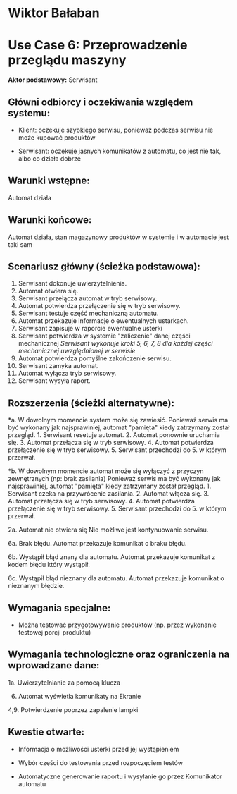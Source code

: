 # Wiktor Bałaban

Use Case 6: Przeprowadzenie przeglądu maszyny
=====================

**Aktor podstawowy:** Serwisant


Główni odbiorcy i oczekiwania względem systemu:
-----------------------------------------------

- Klient: oczekuje szybkiego serwisu, ponieważ podczas serwisu nie może kupować produktów

- Serwisant: oczekuje jasnych komunikatów z automatu, co jest nie tak, albo co działa dobrze

Warunki wstępne:
----------------

Automat działa

Warunki końcowe:
----------------

Automat działa, stan magazynowy produktów w systemie i w automacie jest taki sam

Scenariusz główny (ścieżka podstawowa):
---------------------------------------

  1. Serwisant dokonuje uwierzytelnienia.
  2. Automat otwiera się.
  3. Serwisant przełącza automat w tryb serwisowy.
  4. Automat potwierdza przełączenie się w tryb serwisowy.
  5. Serwisant testuje część mechaniczną automatu.
  6. Automat przekazuje informacje o ewentualnych ustarkach.
  7. Serwisant zapisuje w raporcie ewentualne usterki
  8. Serwisant potwierdza w systemie "zaliczenie" danej części mechanicznej
  *Serwisant wykonuje kroki 5, 6, 7, 8 dla każdej części mechanicznej uwzględnionej w serwisie*
  9. Automat potwierdza pomyślne zakończenie serwisu.
  10. Serwisant zamyka automat.
  11. Automat wyłącza tryb serwisowy.
  12. Serwisant wysyła raport.

Rozszerzenia (ścieżki alternatywne):
------------------------------------

 *a. W dowolnym momencie system może się zawiesić.
     Ponieważ serwis ma być wykonany jak najsprawiniej, automat "pamięta" kiedy zatrzymany został przegląd.
	 1. Serwisant resetuje automat.
	 2. Automat ponownie uruchamia się.
	 3. Automat przełącza się w tryb serwisowy.
	 4. Automat potwierdza przełączenie się w tryb serwisowy.
	 5. Serwisant przechodzi do 5. w którym przerwał.
	 
 *b. W dowolnym momencie automat może się wyłączyć z przyczyn zewnętrznych (np: brak zasilania)
     Ponieważ serwis ma być wykonany jak najsprawiniej, automat "pamięta" kiedy zatrzymany został przegląd.
	 1. Serwisant czeka na przywrócenie zasilania.
	 2. Automat włącza się.
	 3. Automat przełącza się w tryb serwisowy.
	 4. Automat potwierdza przełączenie się w tryb serwisowy.
	 5. Serwisant przechodzi do 5. w którym przerwał.
	
 2a. Automat nie otwiera się
     Nie możliwe jest kontynuowanie serwisu.
	 
 6a. Brak błędu. Automat przekazuje komunikat o braku błędu.

 6b. Wystąpił błąd znany dla automatu. Automat przekazuje komunikat z kodem błędu który wystąpił.
 
 6c. Wystąpił błąd nieznany dla automatu. Automat przekazuje komunikat o nieznanym błędzie.

Wymagania specjalne:
--------------------

  - Można testować przygotowywanie produktów (np. przez wykonanie testowej porcji produktu)

Wymagania technologiczne oraz ograniczenia na wprowadzane dane:
---------------------------------------------------------------

 1a. Uwierzytelnianie za pomocą klucza
 
 6. Automat wyświetla komunikaty na Ekranie

 4,9. Potwierdzenie poprzez zapalenie lampki

Kwestie otwarte:
----------------
 
  - Informacja o możliwości usterki przed jej wystąpieniem
  
  - Wybór części do testowania przed rozpoczęciem testów
  
  - Automatyczne generowanie raportu i wysyłanie go przez Komunikator automatu
